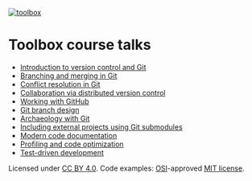 [![toolbox](http://forthebadge.com/images/badges/as-seen-on-tv.svg)](http://toolbox.readthedocs.org/)


# Toolbox course talks

- [Introduction to version control and Git](http://cicero.xyz/v1/github/scisoft/toolbox-talks/master/git-intro.mkd/remark/)
- [Branching and merging in Git](http://cicero.xyz/v1/github/scisoft/toolbox-talks/master/git-branches.mkd/remark/)
- [Conflict resolution in Git](http://cicero.xyz/v1/github/scisoft/toolbox-talks/master/git-conflict-resolution.mkd/remark/)
- [Collaboration via distributed version control](http://cicero.xyz/v1/github/scisoft/toolbox-talks/master/git-distributed.mkd/remark/)
- [Working with GitHub](http://cicero.xyz/v1/github/scisoft/toolbox-talks/master/github.mkd/remark/)
- [Git branch design](http://cicero.xyz/v1/github/scisoft/toolbox-talks/master/git-branch-design.mkd/remark/)
- [Archaeology with Git](http://cicero.xyz/v1/github/scisoft/toolbox-talks/master/git-archaeology.mkd/remark/)
- [Including external projects using Git submodules](http://cicero.xyz/v1/github/scisoft/toolbox-talks/master/git-submodules.mkd/remark/)
- [Modern code documentation](http://cicero.xyz/v1/github/scisoft/toolbox-talks/master/documentation.mkd/remark/)
- [Profiling and code optimization](http://cicero.xyz/v1/github/scisoft/toolbox-talks/master/optimiziation.mkd/remark/)
- [Test-driven development](http://cicero.xyz/v1/github/scisoft/toolbox-talks/master/tdd.mkd/remark/)

Licensed under [CC BY 4.0](https://creativecommons.org/licenses/by/4.0/).
Code examples: [OSI](http://opensource.org)-approved [MIT license](http://opensource.org/licenses/mit-license.html).
